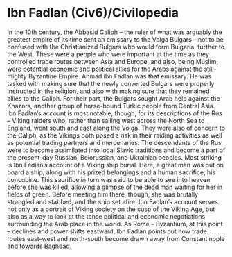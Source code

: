 # Ibn Fadlan (Civ6)/Civilopedia

In the 10th century, the Abbasid Caliph – the ruler of what was arguably the greatest empire of its time sent an emissary to the Volga Bulgars – not to be confused with the Christianized Bulgars who would form Bulgaria, further to the West. These were a people who were important at the time as they controlled trade routes between Asia and Europe, and also, being Muslim, were potential economic and political allies for the Arabs against the still-mighty Byzantine Empire. Ahmad ibn Fadlan was that emissary.
He was tasked with making sure that the newly converted Bulgars were properly instructed in the religion, and also with making sure that they remained allies to the Caliph. For their part, the Bulgars sought Arab help against the Khazars, another group of horse-bound Turkic people from Central Asia.
Ibn Fadlan’s account is most notable, though, for its descriptions of the Rus – Viking raiders who, rather than sailing west across the North Sea to England, went south and east along the Volga. They were also of concern to the Caliph, as the Vikings both posed a risk in their raiding activities as well as potential trading partners and mercenaries. The descendants of the Rus were to become assimilated into local Slavic traditions and become a part of the present-day Russian, Belorussian, and Ukrainian peoples.
Most striking is Ibn Fadlan’s account of a Viking ship burial. Here, a great man was put on board a ship, along with his prized belongings and a human sacrifice, his concubine. This sacrifice in turn was said to be able to see into heaven before she was killed, allowing a glimpse of the dead man waiting for her in fields of green. Before meeting him there, though, she was brutally strangled and stabbed, and the ship set afire.
Ibn Fadlan’s account serves not only as a portrait of Viking society on the cusp of the Viking Age, but also as a way to look at the tense political and economic negotiations surrounding the Arab place in the world. As Rome – Byzantium, at this point – declines and power shifts eastward, Ibn Fadlan points out how trade routes east-west and north-south become drawn away from Constantinople and towards Baghdad.